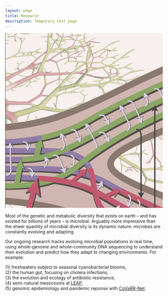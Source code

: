 ```yaml
---
layout: page
title: Research
description: Temporary test page
---
```


![ecological differentiation](assets/pics/ecodiff.png)

Most of the genetic and metabolic diversity that exists on earth – and has existed for billions of years – is microbial. Arguably more impressive than the sheer quantity of microbial diversity is its dynamic nature: microbes are constantly evolving and adapting. 

Our ongoing research tracks evolving microbial populations in real time, using whole-genome and whole-community DNA sequencing to understand their evolution and predict how they adapt to changing environments. For example: 

(1) freshwaters subject to seasonal cyanobacterial blooms,  
(2) the human gut, focusing on cholera infections,  
(3) the evolution and ecology of antibiotic resistance,  
​(4) semi-natural mesocosms at [LEAP](https://qcbs.ca/qcbs-research-showcase?showcase_id=35),  
​(5) genomic epidemiology and pandemic reponse with [CoVaRR-Net](https://covarrnet.ca). 